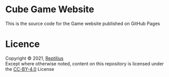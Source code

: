 # Cube Game Website

This is the source code for the Game website published on GitHub Pages 

# Licence
Copyright © 2021, [Reptilius](https://github.com/reptilius)  
Except where otherwise noted, content on this repository is licensed under the [CC-BY-4.0](LICENSE.MD) License 
